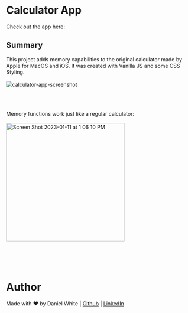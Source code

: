 # Calculator App



Check out the app here:


## Summary
This project adds memory capabilities to the original calculator made by Apple for MacOS and iOS. It was created with Vanilla JS and some CSS Styling.
<br><br>
![calculator-app-screenshot](https://github.com/daniel-maxwell/Calculator-App/assets/66431847/410e84b8-3dec-4b19-8360-304ee5155b5b)

<br><br>

Memory functions work just like a regular calculator:
<br><br>
<img width="320" style="center" alt="Screen Shot 2023-01-11 at 1 06 10 PM" src="https://github.com/daniel-maxwell/Calculator-App/assets/66431847/67bdd1d5-fa3e-4e2a-8069-6bba874f48fe">

<br><br>
Author
======
Made with ❤ by Daniel White | [Github](https://github.com/daniel-maxwell) | [LinkedIn](https://www.linkedin.com/in/daniel-maxwell-white/)
